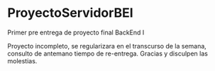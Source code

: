 # ProyectoServidorBEI
Primer pre entrega de proyecto final BackEnd I

Proyecto incompleto, se regularizara en el transcurso de la semana, consulto de antemano tiempo de re-entrega. 
Gracias y disculpen las molestias. 
